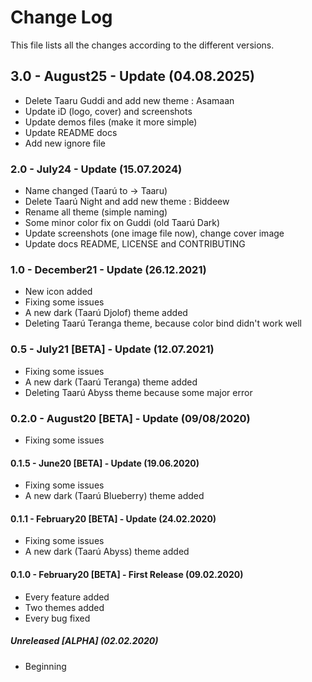 # Change Log

This file lists all the changes according to the different versions.

## 3.0 - August25 - Update (04.08.2025)

- Delete Taaru Guddi and add new theme : Asamaan
- Update iD (logo, cover) and screenshots
- Update demos files (make it more simple)
- Update README docs
- Add new ignore file

### 2.0 - July24 - Update (15.07.2024)

- Name changed (Taarú to -> Taaru)
- Delete Taarú Night and add new theme : Biddeew
- Rename all theme (simple naming)
- Some minor color fix on Guddi (old Taarú Dark)
- Update screenshots (one image file now), change cover image
- Update docs README, LICENSE and CONTRIBUTING

### 1.0 - December21 - Update (26.12.2021)

- New icon added
- Fixing some issues
- A new dark (Taarú Djolof) theme added
- Deleting Taarú Teranga theme, because color bind didn't work well

### 0.5 - July21 [BETA] - Update (12.07.2021)

- Fixing some issues
- A new dark (Taarú Teranga) theme added
- Deleting Taarú Abyss theme because some major error

### 0.2.0 - August20 [BETA] - Update (09/08/2020)

- Fixing some issues

#### 0.1.5 - June20 [BETA] - Update (19.06.2020)

- Fixing some issues
- A new dark (Taarú Blueberry) theme added

#### 0.1.1 - February20 [BETA] - Update (24.02.2020)

- Fixing some issues
- A new dark (Taarú Abyss) theme added

#### 0.1.0 - February20 [BETA] - First Release (09.02.2020)

- Every feature added
- Two themes added
- Every bug fixed

##### Unreleased [ALPHA] (02.02.2020)

- Beginning
